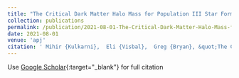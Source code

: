```yaml
---
title: "The Critical Dark Matter Halo Mass for Population III Star Formation: Dependence on Lyman-Werner Radiation, Baryon-dark Matter Streaming Velocity, and Redshift"
collection: publications
permalink: /publication/2021-08-01-The-Critical-Dark-Matter-Halo-Mass-for-Population-III-Star-Formation-Dependence-on-Lyman-Werner-Radiation-Baryon-dark-Matter-Streaming-Velocity-and-Redshift
date: 2021-08-01
venue: 'apj'
citation: ' Mihir {Kulkarni},  Eli {Visbal},  Greg {Bryan}, &quot;The Critical Dark Matter Halo Mass for Population III Star Formation: Dependence on Lyman-Werner Radiation, Baryon-dark Matter Streaming Velocity, and Redshift.&quot; apj, 2021.'
---
```

Use [Google Scholar](https://scholar.google.com/scholar?q=The+Critical+Dark+Matter+Halo+Mass+for+Population+III+Star+Formation:+Dependence+on+Lyman+Werner+Radiation,+Baryon+dark+Matter+Streaming+Velocity,+and+Redshift){:target="_blank"} for full citation